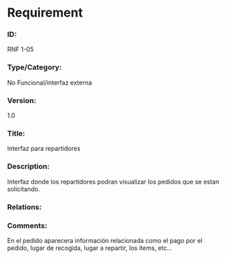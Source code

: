 # Requirement

### ID:

RNF 1-05

### Type/Category:

No Funcional/interfaz externa

### Version:

1.0

### Title:

Interfaz para repartidores

### Description:

Interfaz donde los repartidores podran visualizar los pedidos que se estan solicitando.

### Relations:


### Comments:

En el pedido aparecera información relacionada como el pago por el pedido, lugar de recogida, lugar a repartir, los ítems, etc...
